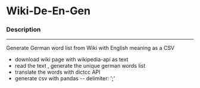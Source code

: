 # Wiki-De-En-Gen
 
### Description
----------------------------------------------------------

Generate  German word list from Wiki with English meaning as a CSV

- download wiki page with wikipedia-api as text    
- read the text , generate the unique german words list
- translate the words with dictcc API
- generate csv with pandas
    -- delimiter:  ';' 
